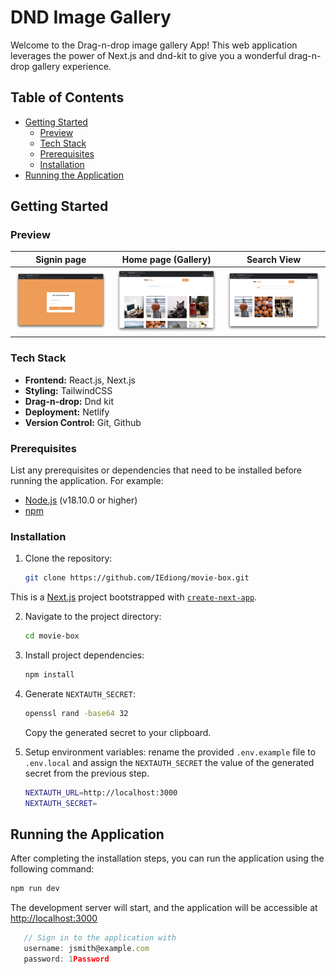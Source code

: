 # DND Image Gallery

Welcome to the Drag-n-drop image gallery App! This web application leverages the power of Next.js and dnd-kit to give you a wonderful drag-n-drop gallery experience.

## Table of Contents

- [Getting Started](#getting-started)
  - [Preview](#preview)
  - [Tech Stack](#tech-stack)
  - [Prerequisites](#prerequisites)
  - [Installation](#installation)
- [Running the Application](#running-the-application)

## Getting Started

### Preview

| Signin page | Home page (Gallery) | Search View |
| --- | --- | --- |
| ![signin page](./screenshots/desktop-signin-page.png) | ![signin page](./screenshots/desktop-home-page.png) | ![signin page](./screenshots/desktop-search-view.png) |

### Tech Stack

- **Frontend:** React.js, Next.js
- **Styling:** TailwindCSS
- **Drag-n-drop:** Dnd kit
- **Deployment:** Netlify
- **Version Control:** Git, Github

### Prerequisites

List any prerequisites or dependencies that need to be installed before running the application. For example:

- [Node.js](https://nodejs.org/) (v18.10.0 or higher)
- [npm](https://www.npmjs.com/)

### Installation

1. Clone the repository:

   ```bash
   git clone https://github.com/IEdiong/movie-box.git
   ```

This is a [Next.js](https://nextjs.org/) project bootstrapped with [`create-next-app`](https://github.com/vercel/next.js/tree/canary/packages/create-next-app).

2. Navigate to the project directory:

   ```bash
   cd movie-box
   ```

3. Install project dependencies:

   ```bash
   npm install
   ```

4. Generate `NEXTAUTH_SECRET`:

   ```bash
   openssl rand -base64 32
   ```

   Copy the generated secret to your clipboard.

5. Setup environment variables: rename the provided `.env.example` file to `.env.local` and assign the `NEXTAUTH_SECRET` the value of the generated secret from the previous step.

   ```bash
   NEXTAUTH_URL=http://localhost:3000
   NEXTAUTH_SECRET=
   ```

## Running the Application

After completing the installation steps, you can run the application using the following command:

```bash
npm run dev
```

The development server will start, and the application will be accessible at [http://localhost:3000](http://localhost:3000)

```js
   // Sign in to the application with
   username: jsmith@example.com
   password: 1Password
```

<!-- ## Key Features
- **Browse Movies:** Explore a vast library of movies across different genres and categories.

- **Movie Details:** Get detailed information about each movie, including cast, plot, release date, and more.

- **Search Functionality:** Easily find your favorite movies or discover new ones with our robust search feature. -->

